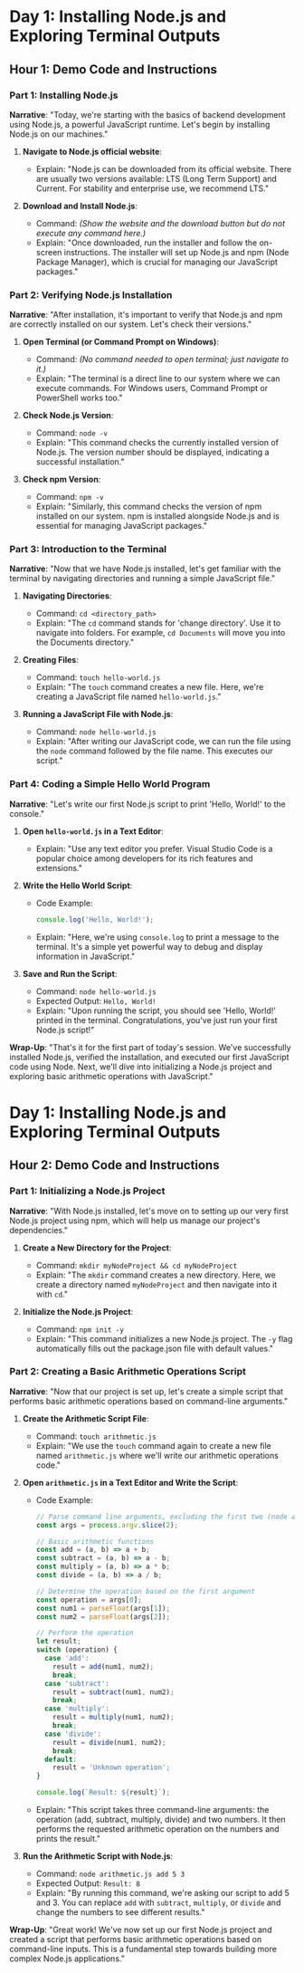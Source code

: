 <!--! Hour 1 -->

# Day 1: Installing Node.js and Exploring Terminal Outputs

## Hour 1: Demo Code and Instructions

### Part 1: Installing Node.js

**Narrative**: "Today, we're starting with the basics of backend development using Node.js, a powerful JavaScript runtime. Let's begin by installing Node.js on our machines."

1. **Navigate to Node.js official website**:

   - Explain: "Node.js can be downloaded from its official website. There are usually two versions available: LTS (Long Term Support) and Current. For stability and enterprise use, we recommend LTS."

2. **Download and Install Node.js**:
   - Command: _(Show the website and the download button but do not execute any command here.)_
   - Explain: "Once downloaded, run the installer and follow the on-screen instructions. The installer will set up Node.js and npm (Node Package Manager), which is crucial for managing our JavaScript packages."

### Part 2: Verifying Node.js Installation

**Narrative**: "After installation, it's important to verify that Node.js and npm are correctly installed on our system. Let's check their versions."

1. **Open Terminal (or Command Prompt on Windows)**:

   - Command: _(No command needed to open terminal; just navigate to it.)_
   - Explain: "The terminal is a direct line to our system where we can execute commands. For Windows users, Command Prompt or PowerShell works too."

2. **Check Node.js Version**:

   - Command: `node -v`
   - Explain: "This command checks the currently installed version of Node.js. The version number should be displayed, indicating a successful installation."

3. **Check npm Version**:
   - Command: `npm -v`
   - Explain: "Similarly, this command checks the version of npm installed on our system. npm is installed alongside Node.js and is essential for managing JavaScript packages."

### Part 3: Introduction to the Terminal

**Narrative**: "Now that we have Node.js installed, let's get familiar with the terminal by navigating directories and running a simple JavaScript file."

1. **Navigating Directories**:

   - Command: `cd <directory_path>`
   - Explain: "The `cd` command stands for 'change directory'. Use it to navigate into folders. For example, `cd Documents` will move you into the Documents directory."

2. **Creating Files**:

   - Command: `touch hello-world.js`
   - Explain: "The `touch` command creates a new file. Here, we're creating a JavaScript file named `hello-world.js`."

3. **Running a JavaScript File with Node.js**:
   - Command: `node hello-world.js`
   - Explain: "After writing our JavaScript code, we can run the file using the `node` command followed by the file name. This executes our script."

### Part 4: Coding a Simple Hello World Program

**Narrative**: "Let's write our first Node.js script to print 'Hello, World!' to the console."

1. **Open `hello-world.js` in a Text Editor**:

   - Explain: "Use any text editor you prefer. Visual Studio Code is a popular choice among developers for its rich features and extensions."

2. **Write the Hello World Script**:

   - Code Example:
     ```js
     console.log('Hello, World!');
     ```
   - Explain: "Here, we're using `console.log` to print a message to the terminal. It's a simple yet powerful way to debug and display information in JavaScript."

3. **Save and Run the Script**:
   - Command: `node hello-world.js`
   - Expected Output: `Hello, World!`
   - Explain: "Upon running the script, you should see 'Hello, World!' printed in the terminal. Congratulations, you've just run your first Node.js script!"

**Wrap-Up**: "That's it for the first part of today's session. We've successfully installed Node.js, verified the installation, and executed our first JavaScript code using Node. Next, we'll dive into initializing a Node.js project and exploring basic arithmetic operations with JavaScript."

<!--! Hour 2  -->

# Day 1: Installing Node.js and Exploring Terminal Outputs

## Hour 2: Demo Code and Instructions

### Part 1: Initializing a Node.js Project

**Narrative**: "With Node.js installed, let's move on to setting up our very first Node.js project using npm, which will help us manage our project's dependencies."

1. **Create a New Directory for the Project**:

   - Command: `mkdir myNodeProject && cd myNodeProject`
   - Explain: "The `mkdir` command creates a new directory. Here, we create a directory named `myNodeProject` and then navigate into it with `cd`."

2. **Initialize the Node.js Project**:
   - Command: `npm init -y`
   - Explain: "This command initializes a new Node.js project. The `-y` flag automatically fills out the package.json file with default values."

### Part 2: Creating a Basic Arithmetic Operations Script

**Narrative**: "Now that our project is set up, let's create a simple script that performs basic arithmetic operations based on command-line arguments."

1. **Create the Arithmetic Script File**:

   - Command: `touch arithmetic.js`
   - Explain: "We use the `touch` command again to create a new file named `arithmetic.js` where we'll write our arithmetic operations code."

2. **Open `arithmetic.js` in a Text Editor and Write the Script**:

   - Code Example:

     ```js
     // Parse command line arguments, excluding the first two (node and script path)
     const args = process.argv.slice(2);

     // Basic arithmetic functions
     const add = (a, b) => a + b;
     const subtract = (a, b) => a - b;
     const multiply = (a, b) => a * b;
     const divide = (a, b) => a / b;

     // Determine the operation based on the first argument
     const operation = args[0];
     const num1 = parseFloat(args[1]);
     const num2 = parseFloat(args[2]);

     // Perform the operation
     let result;
     switch (operation) {
       case 'add':
         result = add(num1, num2);
         break;
       case 'subtract':
         result = subtract(num1, num2);
         break;
       case 'multiply':
         result = multiply(num1, num2);
         break;
       case 'divide':
         result = divide(num1, num2);
         break;
       default:
         result = 'Unknown operation';
     }

     console.log(`Result: ${result}`);
     ```

   - Explain: "This script takes three command-line arguments: the operation (add, subtract, multiply, divide) and two numbers. It then performs the requested arithmetic operation on the numbers and prints the result."

3. **Run the Arithmetic Script with Node.js**:
   - Command: `node arithmetic.js add 5 3`
   - Expected Output: `Result: 8`
   - Explain: "By running this command, we're asking our script to add 5 and 3. You can replace `add` with `subtract`, `multiply`, or `divide` and change the numbers to see different results."

**Wrap-Up**: "Great work! We've now set up our first Node.js project and created a script that performs basic arithmetic operations based on command-line inputs. This is a fundamental step towards building more complex Node.js applications."

